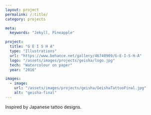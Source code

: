 ```yaml
---
layout: project
permalink: /:title/
category: projects

meta:
  keywords: "Jekyll, Pineapple"

project:
  title: "G E I S H A"
  type: "Illustrations"
  url: "https://www.behance.net/gallery/46740909/G-E-I-S-H-A"
  logo: "/assets/images/projects/geisha/logo.jpg"
  tech: "Watercolour on paper"
  year: "2016"

images:
  - image:
    url: "/assets/images/projects/geisha/GeishaTattooFinal.jpg"
    alt: "geisha-final"
---
```


<p>Inspired by Japanese tattoo designs.</p>
